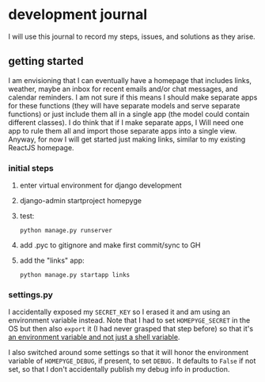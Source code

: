 # development journal

I will use this journal to record my steps, issues, and solutions as they arise.

## getting started

I am envisioning that I can eventually have a homepage that includes links, weather, maybe an inbox for recent emails and/or chat messages, and calendar reminders. I am not sure if this means I should make separate apps for these functions (they will have separate models and serve separate functions) or just include them all in a single app (the model could contain different classes). I do think that if I make separate apps, I Will need one app to rule them all and import those separate apps into a single view. Anyway, for now I will get started just making links, similar to my existing ReactJS homepage.

### initial steps

1. enter virtual environment for django development
2. django-admin startproject homepyge
3. test:

    ```python manage.py runserver```

4. add .pyc to gitignore and make first commit/sync to GH
5. add the "links" app:

    ```python manage.py startapp links```

### settings.py

I accidentally exposed my `SECRET_KEY` so I erased it and am using an environment variable instead. Note that I had to set `HOMEPYGE_SECRET` in the OS but then also `export` it (I had never grasped that step before) so that it's [an environment variable and not just a shell variable](https://help.ubuntu.com/community/EnvironmentVariables).

I also switched around some settings so that it will honor the environment variable of `HOMEPYGE_DEBUG`, if present, to set `DEBUG.` It defaults to `False` if not set, so that I don't accidentally publish my debug info in production.